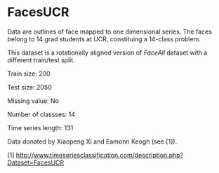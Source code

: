 # FacesUCR

Data are outlines of face mapped to one dimensional series. The faces belong to 14 grad students at UCR, constituing a 14-class problem.

This dataset is a rotationally aligned version of *FaceAll* dataset with a different train/test split. 

Train size: 200

Test size: 2050

Missing value: No

Number of classses: 14

Time series length: 131

Data donated by Xiaopeng Xi and Eamonn Keogh (see [1]).

[1] http://www.timeseriesclassification.com/description.php?Dataset=FacesUCR